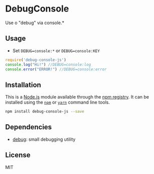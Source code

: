 # DebugConsole
Use o "debug" via console.*

## Usage

- Set `DEBUG=console:*` or `DEBUG=console:KEY`

```javascript
require('debug-console-js')
console.log("Hi!") //DEBUG=console:log
console.error("ERROR!") //DEBUG=console:error
```

## Installation

This is a [Node.js](https://nodejs.org/) module available through the
[npm registry](https://www.npmjs.com/). It can be installed using the
[`npm`](https://docs.npmjs.com/getting-started/installing-npm-packages-locally)
or
[`yarn`](https://yarnpkg.com/en/)
command line tools.

```sh
npm install debug-console-js --save
```

## Dependencies

- [debug](https://ghub.io/debug): small debugging utility

## License

MIT
